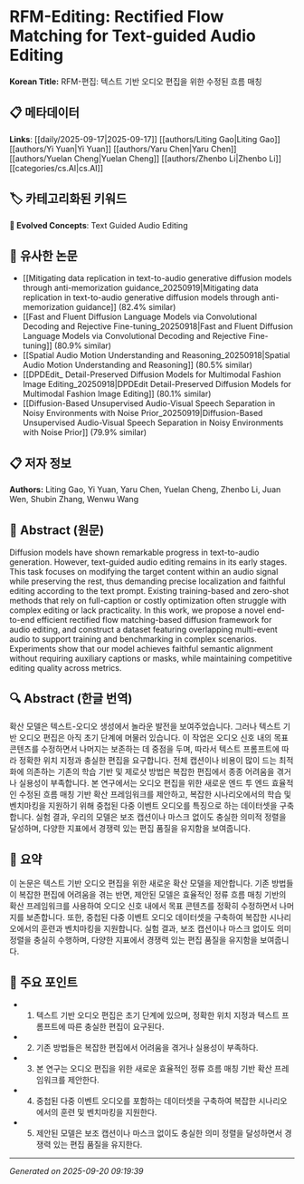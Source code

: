 # RFM-Editing: Rectified Flow Matching for Text-guided Audio Editing

**Korean Title:** RFM-편집: 텍스트 기반 오디오 편집을 위한 수정된 흐름 매칭

## 📋 메타데이터

**Links**: [[daily/2025-09-17|2025-09-17]] [[authors/Liting Gao|Liting Gao]] [[authors/Yi Yuan|Yi Yuan]] [[authors/Yaru Chen|Yaru Chen]] [[authors/Yuelan Cheng|Yuelan Cheng]] [[authors/Zhenbo Li|Zhenbo Li]] [[categories/cs.AI|cs.AI]]

## 🏷️ 카테고리화된 키워드
**🚀 Evolved Concepts**: Text Guided Audio Editing

## 🔗 유사한 논문
- [[Mitigating data replication in text-to-audio generative diffusion models through anti-memorization guidance_20250919|Mitigating data replication in text-to-audio generative diffusion models through anti-memorization guidance]] (82.4% similar)
- [[Fast and Fluent Diffusion Language Models via Convolutional Decoding and Rejective Fine-tuning_20250918|Fast and Fluent Diffusion Language Models via Convolutional Decoding and Rejective Fine-tuning]] (80.9% similar)
- [[Spatial Audio Motion Understanding and Reasoning_20250918|Spatial Audio Motion Understanding and Reasoning]] (80.5% similar)
- [[DPDEdit_ Detail-Preserved Diffusion Models for Multimodal Fashion Image Editing_20250918|DPDEdit Detail-Preserved Diffusion Models for Multimodal Fashion Image Editing]] (80.1% similar)
- [[Diffusion-Based Unsupervised Audio-Visual Speech Separation in Noisy Environments with Noise Prior_20250919|Diffusion-Based Unsupervised Audio-Visual Speech Separation in Noisy Environments with Noise Prior]] (79.9% similar)

## 📋 저자 정보

**Authors:** Liting Gao, Yi Yuan, Yaru Chen, Yuelan Cheng, Zhenbo Li, Juan Wen, Shubin Zhang, Wenwu Wang

## 📄 Abstract (원문)

Diffusion models have shown remarkable progress in text-to-audio generation.
However, text-guided audio editing remains in its early stages. This task
focuses on modifying the target content within an audio signal while preserving
the rest, thus demanding precise localization and faithful editing according to
the text prompt. Existing training-based and zero-shot methods that rely on
full-caption or costly optimization often struggle with complex editing or lack
practicality. In this work, we propose a novel end-to-end efficient rectified
flow matching-based diffusion framework for audio editing, and construct a
dataset featuring overlapping multi-event audio to support training and
benchmarking in complex scenarios. Experiments show that our model achieves
faithful semantic alignment without requiring auxiliary captions or masks,
while maintaining competitive editing quality across metrics.

## 🔍 Abstract (한글 번역)

확산 모델은 텍스트-오디오 생성에서 놀라운 발전을 보여주었습니다. 그러나 텍스트 기반 오디오 편집은 아직 초기 단계에 머물러 있습니다. 이 작업은 오디오 신호 내의 목표 콘텐츠를 수정하면서 나머지는 보존하는 데 중점을 두며, 따라서 텍스트 프롬프트에 따라 정확한 위치 지정과 충실한 편집을 요구합니다. 전체 캡션이나 비용이 많이 드는 최적화에 의존하는 기존의 학습 기반 및 제로샷 방법은 복잡한 편집에서 종종 어려움을 겪거나 실용성이 부족합니다. 본 연구에서는 오디오 편집을 위한 새로운 엔드 투 엔드 효율적인 수정된 흐름 매칭 기반 확산 프레임워크를 제안하고, 복잡한 시나리오에서의 학습 및 벤치마킹을 지원하기 위해 중첩된 다중 이벤트 오디오를 특징으로 하는 데이터셋을 구축합니다. 실험 결과, 우리의 모델은 보조 캡션이나 마스크 없이도 충실한 의미적 정렬을 달성하며, 다양한 지표에서 경쟁력 있는 편집 품질을 유지함을 보여줍니다.

## 📝 요약

이 논문은 텍스트 기반 오디오 편집을 위한 새로운 확산 모델을 제안합니다. 기존 방법들이 복잡한 편집에 어려움을 겪는 반면, 제안된 모델은 효율적인 정류 흐름 매칭 기반의 확산 프레임워크를 사용하여 오디오 신호 내에서 목표 콘텐츠를 정확히 수정하면서 나머지를 보존합니다. 또한, 중첩된 다중 이벤트 오디오 데이터셋을 구축하여 복잡한 시나리오에서의 훈련과 벤치마킹을 지원합니다. 실험 결과, 보조 캡션이나 마스크 없이도 의미 정렬을 충실히 수행하며, 다양한 지표에서 경쟁력 있는 편집 품질을 유지함을 보여줍니다.

## 🎯 주요 포인트

- 1. 텍스트 기반 오디오 편집은 초기 단계에 있으며, 정확한 위치 지정과 텍스트 프롬프트에 따른 충실한 편집이 요구된다.

- 2. 기존 방법들은 복잡한 편집에서 어려움을 겪거나 실용성이 부족하다.

- 3. 본 연구는 오디오 편집을 위한 새로운 효율적인 정류 흐름 매칭 기반 확산 프레임워크를 제안한다.

- 4. 중첩된 다중 이벤트 오디오를 포함하는 데이터셋을 구축하여 복잡한 시나리오에서의 훈련 및 벤치마킹을 지원한다.

- 5. 제안된 모델은 보조 캡션이나 마스크 없이도 충실한 의미 정렬을 달성하면서 경쟁력 있는 편집 품질을 유지한다.

---

*Generated on 2025-09-20 09:19:39*